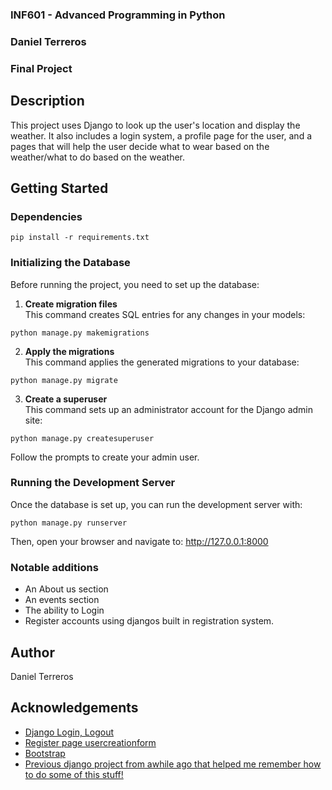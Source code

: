 ### INF601 - Advanced Programming in Python
### Daniel Terreros
### Final Project


## Description

This project uses Django to look up the user's location and display the weather. It also includes a login system, a profile page
for the user, and a pages that will help the user decide what to wear based on the weather/what to do based on the weather.

## Getting Started

### Dependencies

```
pip install -r requirements.txt
```

### Initializing the Database

Before running the project, you need to set up the database:

1. **Create migration files**  
   This command creates SQL entries for any changes in your models:
```
python manage.py makemigrations
```

2. **Apply the migrations**  
This command applies the generated migrations to your database:
```
python manage.py migrate
```
3. **Create a superuser**  
This command sets up an administrator account for the Django admin site:
```
python manage.py createsuperuser
```

Follow the prompts to create your admin user.

### Running the Development Server

Once the database is set up, you can run the development server with:
```
python manage.py runserver
```



Then, open your browser and navigate to:
http://127.0.0.1:8000

### Notable additions
* An About us section
* An events section
* The ability to Login
* Register accounts using djangos built in registration system.



## Author

Daniel Terreros

## Acknowledgements
* [Django Login, Logout ](https://learndjango.com/tutorials/django-login-and-logout-tutorial)
* [Register page usercreationform](https://dev.to/balt1794/registration-page-using-usercreationform-django-part-2-2fg)
* [Bootstrap](https://getbootstrap.com/)
* [Previous django project from awhile ago that helped me remember how to do some of this stuff!](https://github.com/DanielTKC/current_club)